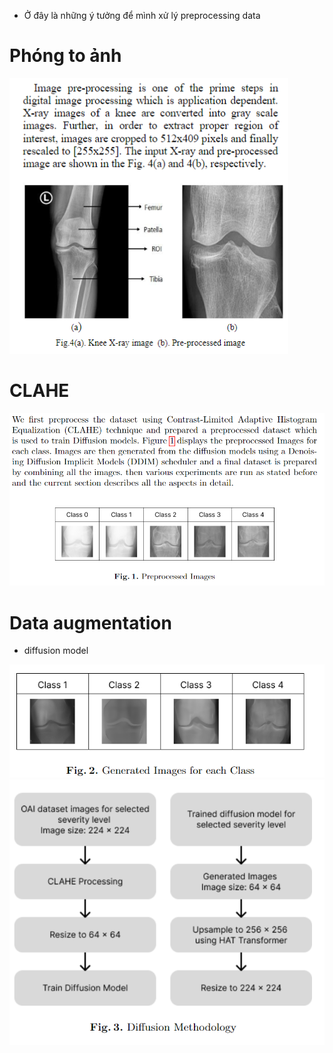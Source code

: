 - Ở đây là những ý tưởng để mình xử lý preprocessing data

# Phóng to ảnh 
![](../../assets/images/resizeImg.png)

# CLAHE
![](../../assets/images/CLAHE.png)

# Data augmentation
- diffusion model

![](../../assets/images/Augmentation1.png)
![](../../assets/images/Flow_Augmentation.png)